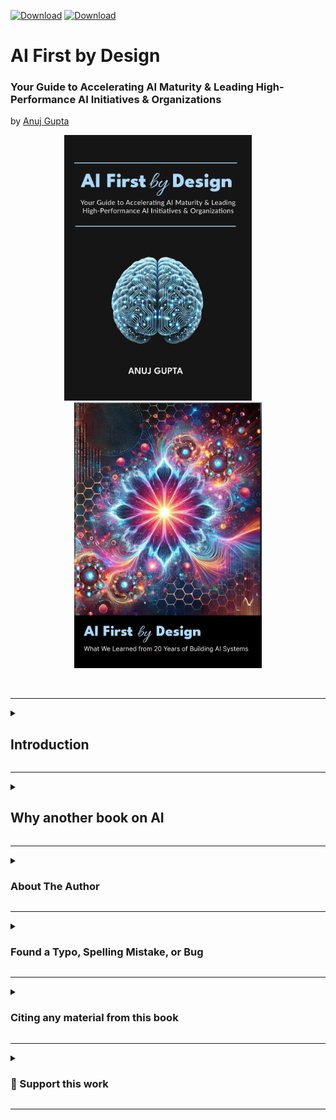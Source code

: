 
[![Download](https://img.shields.io/badge/download-bookmarked%20book-orange.svg)](https://github.com/janishar/mit-deep-learning-book-pdf/raw/master/complete-book-pdf/deeplearningbook.pdf)
[![Download](https://img.shields.io/badge/download-book-brightgreen.svg)](https://github.com/janishar/mit-deep-learning-book-pdf/blob/master/complete-book-pdf/Ian%20Goodfellow%2C%20Yoshua%20Bengio%2C%20Aaron%20Courville%20-%20Deep%20Learning%20(2017%2C%20MIT).pdf)

# **AI First by Design** 
### Your Guide to Accelerating AI Maturity & Leading High-Performance AI Initiatives & Organizations
by 
[Anuj Gupta](https://www.linkedin.com/in/anujgupta-82/)
<br>
<p align="center">
    <img src="https://github.com/AI-First-by-Design/AI-First-by-Design-Book/blob/main/images/2.jpg" width="300"> &nbsp; &nbsp; &nbsp; &nbsp;
    <img src="https://github.com/AI-First-by-Design/AI-First-by-Design-Book/blob/main/images/3.jpg" width="300">
</p>

<br>



-----------------------------------------------------------------------------------

<details>
  <summary><h2>Introduction</h2></summary>

In today’s rapidly evolving AI landscape, (Generative) AI promises to revolutionize businesses like never before. While it unlocks unparalleled opportunities, it also brings complex challenges in turning this disruptive technology into successful AI features, products & ventures. The key is not just to navigate these challenges but to elevate your organization's AI practices toward "Pragmatic AI"—where AI's promise meets real-world impact.

We define **Pragmatic AI** as _AI that translates AI efforts into  tangible business successes,  leading to increased revenues and market dominance, rather than focusing solely on  model metrics_. 

"AI First by Design" is your guide to Pragmatic AI. It is a practical resource for Executives, Leaders, Startup Founders, partners at VC/PE firms and Builders, focused on running AI initiatives that deliver real business impact. 
</details>

-----------------------------------------------------------------------------------

<details>
  <summary><h2>Why another book on AI</h2></summary>
</details>

-----------------------------------------------------------------------------------

<details>
      <summary><h3>About The Author</h3></summary>

**What I do:**

- Fractional Head of (Gen) AI to multiple Startups & MNCs across US, Europe & India. 
- AI Advisor to multiple Boards, mentoring them on various facets of (Gen) AI. 
- Helping MNCs put together a strong (Gen) AI startegy & roadmap in place
- Conduct Highly bespoke workshops on (Gen) AI for CXOs, Executives, Board Members, VC/PE partners. 
- Mentor Global Capability Centers (GCCs) in setting up AI Center of Excellence (CoE) 

**My background:**

- Seasoned AI executive with 20+ years of extensive experience in spearheading core AI efforts, driving AI KPIs as Chief AI Officer.
- Recently mentored a YC company build critical AI systems, demoed to [Sam Altman](https://en.wikipedia.org/wiki/Sam_Altman) (Open AI) & [Vinod Khosla](https://www.khoslaventures.com/team/vinod-khosla/) (Khosla Ventures); helping YC company secure series B funding by Khosla Ventures.
- Led AI efforts for one of the earliest startups to be funded for its AI-first approach, back in 2013;
leading to its acquisition by FreshWorks (Nasdaq listed) in 2016.
- Authored a landmark book in AI. The book has been [endorsed by Globally Top AI Leaders](https://www.practicalnlp.ai/testimonial#testimonials) by from CMU, UCSD, DeepMind, Google AI, Microsoft Research, Amazon AI Research, Meta, Spotify, YC startups including Airbnb & Sharpest Minds.
 
    The book has already been translated in 5 languages, 270+ citations, and used by 50+ universities globally for their AI curriculum. Ranks consistently in the top 1% of AI books.
  
    Presented our book to [Prof Raj Reddy](https://en.wikipedia.org/wiki/Raj_Reddy) (**Turing award winner, doyen of AI & Robotics at CMU**) and [Dr Srinivas Bangalore](https://sbangalore.com/) (SVP of AI  at Interactions Corporation. Visiting professor at Columbia University, Princeton University, and Copenhagen Business School)

- Incubated & spearheaded AI efforts at both startups (0-1, 1-n) as well as Fortune 50 companies. Developed commercially 
successful AI products and features leading to multi-million $$ in revenue & contributing significantly to Org KPIs. 

- Incubated & led AI teams of size 5-100 people spanning multiple geographies, managing the entire team & lifecycle of AI projects. 

- Incubated & led AI efforts & built multiple AI systems in NLP, Vision, Speech and Data Science at both
startups (0-1, 1-n) & Fortune 50.

- Worked very closely with Founders and my C-suite peers across Business, Product, Engineering, Sales, and HR to drive KPIs as Chief AI Officer at the organizational level. 



You can connect with me here:
* [Linkedin](https://www.linkedin.com/in/anujgupta-82/)
* [Twitter](https://twitter.com/anujgupta82)
* [YouTube Channel](https://www.youtube.com/@gradient_advisors)

</details>

-----------------------------------------------------------------------------------

<details>
  <summary><h3>Found a Typo, Spelling Mistake, or Bug</h3></summary>

Despite our best efforts to eliminate errors, some typos, spelling mistakes, or bugs may still slip through.  
If you encounter any, please log them using the [Issues tab](https://github.com/anujgupta82/AI-by-Design/issues).  
Your feedback will help us fix them and enhance the overall quality of the book.  

Thank you for your support!  

</details>

-----------------------------------------------------------------------------------

<details>
      <summary><h3>Citing any material from this book</h3></summary>

### Citing any material from this book
As you use this work or any part of it, please cite it properly.**

```
To cite this book or any portion of this book, please use this bibtex entry:

@book{Gupta-2025,
    title={AI First by Design},
    author={Anuj Gupta},
    note={\url{[www.anujgupta.co/AI-first-by-design}},
    year={2025}
}
```

</details>

-----------------------------------------------------------------------------------
<details>
      <summary><h3>🌟 Support this work</h3></summary>

If this work helps you in any way, show your love :heart: by putting a :star: on this project :v:. Your support keeps this project alive! ⭐ this repo and share it with your network to show your appreciation and help others discover it.


[![GitHub stars](https://img.shields.io/github/stars/AI-First-by-Design/AI-First-by-Design?style=social)](https://github.com/AI-First-by-Design/AI-First-by-Design-Book/stargazers)  
[![Tweet](https://img.shields.io/twitter/url?style=social&url=https%3A%2F%2Fgithub.com%2FAI-First-by-Design%2FAI-First-by-Design)](https://twitter.com/intent/tweet?text=Check%20out%20this%20awesome%20AI%20resource%20by%20%40anujgupta82%20from%20%40GradientAdvisor%3A%20https%3A%2F%2Fgithub.com%2FAI-First-by-Design%2FAI-First-by-Design-Book)  
[![Share on LinkedIn](https://img.shields.io/badge/Share%20on-LinkedIn-blue?logo=linkedin)](https://www.linkedin.com/sharing/share-offsite/?url=https%3A%2F%2Fgithub.com%2FAI-First-by-Design%2FAI-First-by-Design-Book)  
</details>

-----------------------------------------------------------------------------------


<!--
**This repository contains**
1. The pdf version of the book which is available in html at [http://www.ai-by-design-book.org/](http://www.ai-by-design-book.org/)
2. The book is available in chapter-wise PDFs as well as a complete book in PDF.

[//]: # (**Some useful links for this learning:**)
1. [Exercises](http://www.deeplearningbook.org/exercises.html)
2. [Lecture Slides](http://www.deeplearningbook.org/lecture_slides.html)
3. [External links](http://www.deeplearningbook.org/external.html)
-->
